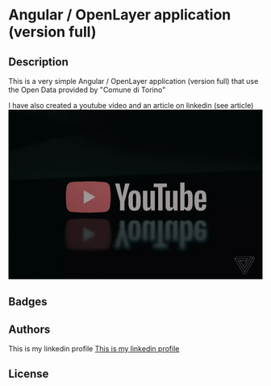 # Angular / OpenLayer application (version full)

## Description

This is a very simple Angular / OpenLayer application (version full) that use the Open Data provided by "Comune di Torino"

I have also created a youtube video and an article on linkedin (see article)
[![Watch the video](/screenshot/youtubeplay.jpg)](https://youtu.be/Jecsylbijec)

## Badges

## Authors

This is my linkedin profile
[This is my linkedin profile](https://www.linkedin.com/in/stefano-marchisio-88b5803a/)

## License
